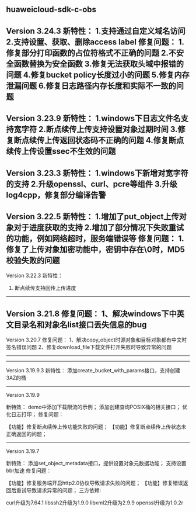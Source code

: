huaweicloud-sdk-c-obs
----------------------------------------------------
Version 3.24.3
新特性：
1.支持通过自定义域名访问
2.支持设置、获取、删除access label
修复问题：
1.修复部分打印函数的占位符格式不正确的问题
2.不安全函数替换为安全函数
3.修复无法获取头域中报错的问题
4.修复bucket policy长度过小的问题
5.修复内存泄漏问题
6.修复日志路径内存长度和实际不一致的问题
----------------------------------------------------
Version 3.23.9
新特性：
1.windows下日志文件名支持宽字符
2.断点续传上传支持设置对象过期时间
3.修复断点续传上传返回状态码不正确的问题
4.修复断点续传上传设置ssec不生效的问题
----------------------------------------------------
Version 3.23.3
新特性：
1.windows下新增对宽字符的支持
2.升级openssl、curl、pcre等组件
3.升级log4cpp，修复部分编译告警
----------------------------------------------------
Version 3.22.5
新特性：
1.增加了put_object上传对象对于进度获取的支持
2.增加了部分情况下失败重试的功能，例如网络超时，服务端错误等
修复问题：
1.修复了上传对象加密功能中，密钥中存在\0时，MD5校验失败的问题
----------------------------------------------------
Version 3.22.3
新特性：
1.	断点续传支持回传上传进度
----------------------------------------------------
Version 3.21.8
修复问题：
1、解决windows下中英文目录名和对象名list接口丢失信息的bug
----------------------------------------------------
Version 3.20.7
修复问题：
1、解决copy_object时源对象和目标对象都有中文时签名错误问题
2、修复download_file下载文件打开失败时导致异常的问题

-----------------------------------------------------

----------------------------------------------------
Version 3.19.9.3
新特性：
添加create_bucket_with_params接口，支持创建3AZ的桶

-----------------------------------------------------
Version 3.19.9

新特效：
demo中添加下载限流的示例；
添加创建查询POSIX桶的相关接口；
优化日志打印；
修复问题：

【功能】修复断点续传上传功能失败的问题；
【功能】修复断点续传上传状态未正确返回的问题；

------------------------------------------------------
Version 3.19.7

新特效：
添加set_object_metadata接口，提供设置对象元数据功能；
支持设置bbr加速
修复问题：

【功能】修复服务端开启http2.0协议导致请求失败的问题；
【功能】修复错误返回后重试导致请求异常的问题；
三方依赖:

curl升级为7.64.1
libssh2升级为1.9.0
libxml2升级为2.9.9
openssl升级为1.0.2r
